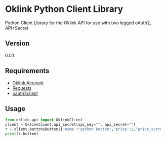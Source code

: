 Oklink Python Client Library
==================================

Python Client Library for the Oklink API for use with two legged oAuth2, API+Secret

## Version

0.0.1

## Requirements
- [Oklink Account](https://www.oklink.com)
- [Requests](http://docs.python-requests.org/en/latest/)
- [oauth2client](https://developers.google.com/api-client-library/python/guide/aaa_oauth)


## Usage

```python
from oklink.api import OklinkClient
client = OklinkClient.api_secret(api_key="", api_secret="")
r = client.buttonsButton({'name':"python button",'price':2,'price_currency':'BTC'})
print(r.button)
```



